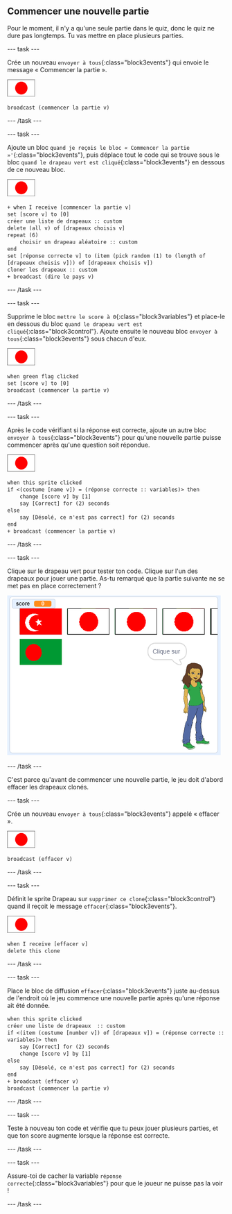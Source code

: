 ## Commencer une nouvelle partie

Pour le moment, il n'y a qu'une seule partie dans le quiz, donc le quiz ne dure pas longtemps. Tu vas mettre en place plusieurs parties.

--- task ---

Crée un nouveau `envoyer à tous`{:class="block3events"} qui envoie le message « Commencer la partie ».

![Sprite drapeau](images/flag-sprite.png)

```blocks3
broadcast (commencer la partie v)
```

--- /task ---

--- task ---

Ajoute un bloc `quand je reçois le bloc « Commencer la partie »'`{:class="block3events"}, puis déplace tout le code qui se trouve sous le bloc `quand le drapeau vert est cliqué`{:class="block3events"} en dessous de ce nouveau bloc.

![Sprite drapeau](images/flag-sprite.png)

```blocks3
+ when I receive [commencer la partie v]
set [score v] to [0]
créer une liste de drapeaux :: custom
delete (all v) of [drapeaux choisis v]
repeat (6)
    choisir un drapeau aléatoire :: custom
end
set [réponse correcte v] to (item (pick random (1) to (length of [drapeaux choisis v])) of [drapeaux choisis v])
cloner les drapeaux :: custom
+ broadcast (dire le pays v)
```

--- /task ---

--- task ---

Supprime le bloc `mettre le score à 0`{:class="block3variables"} et place-le en dessous du bloc `quand le drapeau vert est cliqué`{:class="block3control"}. Ajoute ensuite le nouveau bloc `envoyer à tous`{:class="block3events"} sous chacun d'eux.

![Sprite drapeau](images/flag-sprite.png)

```blocks3
when green flag clicked
set [score v] to [0]
broadcast (commencer la partie v)
```

--- /task ---

--- task ---

Après le code vérifiant si la réponse est correcte, ajoute un autre bloc `envoyer à tous`{:class="block3events"} pour qu'une nouvelle partie puisse commencer après qu'une question soit répondue.

![Sprite drapeau](images/flag-sprite.png)

```blocks3
when this sprite clicked
if <(costume [name v]) = (réponse correcte :: variables)> then
    change [score v] by [1]
    say [Correct] for (2) seconds
else
    say [Désolé, ce n'est pas correct] for (2) seconds
end
+ broadcast (commencer la partie v)
```

--- /task ---

--- task ---

Clique sur le drapeau vert pour tester ton code. Clique sur l'un des drapeaux pour jouer une partie. As-tu remarqué que la partie suivante ne se met pas en place correctement ?

![La partie suivante ne fonctionne pas](images/next-round-does-not-work.png)

--- /task ---

C'est parce qu'avant de commencer une nouvelle partie, le jeu doit d'abord effacer les drapeaux clonés.

--- task ---

Crée un nouveau `envoyer à tous`{:class="block3events"} appelé « effacer ».

![Sprite drapeau](images/flag-sprite.png)

```blocks3
broadcast (effacer v)
```

--- /task ---

--- task ---

Définit le sprite Drapeau sur `supprimer ce clone`{:class="block3control"} quand il reçoit le message `effacer`{:class="block3events"}.

![Sprite drapeau](images/flag-sprite.png)

```blocks3
when I receive [effacer v]
delete this clone
```

--- /task ---

--- task ---

Place le bloc de diffusion `effacer`{:class="block3events"} juste au-dessus de l'endroit où le jeu commence une nouvelle partie après qu'une réponse ait été donnée.

```blocks3
when this sprite clicked
créer une liste de drapeaux  :: custom
if <(item (costume [number v]) of [drapeaux v]) = (réponse correcte :: variables)> then
    say [Correct] for (2) seconds
    change [score v] by [1]
else
    say [Désolé, ce n'est pas correct] for (2) seconds
end
+ broadcast (effacer v)
broadcast (commencer la partie v)
```

--- /task ---

--- task ---

Teste à nouveau ton code et vérifie que tu peux jouer plusieurs parties, et que ton score augmente lorsque la réponse est correcte.

--- /task ---

--- task ---

Assure-toi de cacher la variable `réponse correcte`{:class="block3variables"} pour que le joueur ne puisse pas la voir !

--- /task ---